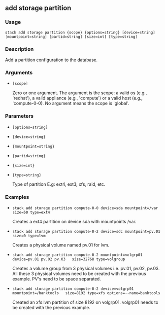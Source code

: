 ## add storage partition

### Usage

`stack add storage partition {scope} {options=string} [device=string] [mountpoint=string] [partid=string] [size=int] [type=string]`

### Description


Add a partition configuration to the database.



### Arguments

* `[scope]`

   Zero or one argument. The argument is the scope: a valid os (e.g.,
	'redhat'), a valid appliance (e.g., 'compute') or a valid host
	(e.g., 'compute-0-0). No argument means the scope is 'global'.


### Parameters
* `[options=string]`
* `{device=string}`
* `{mountpoint=string}`
* `{partid=string}`
* `{size=int}`
* `{type=string}`

   Type of partition E.g: ext4, ext3, xfs, raid, etc.

### Examples

* `stack add storage partition compute-0-0 device=sda mountpoint=/var   size=50 type=ext4`

   Creates a ext4 partition on device sda with mountpoints /var.

* `stack add storage partition compute-0-2 device=sdc mountpoint=pv.01    size=0 type=lvm`

   Creates a physical volume named pv.01 for lvm.

* `stack add storage partition compute-0-2 mountpoint=volgrp01 device=pv.01 pv.02 pv.03   size=32768 type=volgroup`

   Creates a volume group from 3 physical volumes i.e. pv.01, pv.02, pv.03. All these 3
	physical volumes need to be created with the previous example. PV's need to be space
	separated.

* `stack add storage partition compute-0-2 device=volgrp01 mountpoint=/banktools   size=8192 type=xfs options=--name=banktools`

   Created an xfs lvm partition of size 8192 on volgrp01. volgrp01 needs to be created
	with the previous example.



